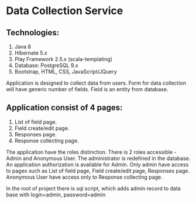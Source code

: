 # Data Collection Service

## Technologies:
1. Java 8
2. Hibernate 5.x
3. Play Framework 2.5.x (scala-templating)
4. Database: PostgreSQL 9.x
5. Bootstrap, HTML, CSS, JavaScript/JQuery

Application is designed to collect data from users. 
Form for data collection will have generic number of fields.
Field is an entity from database.

## Application consist of 4 pages:
1. List of field page. 
2. Field create/edit page. 
3. Responses page. 
4. Response collecting page. 

The application have the roles distinction. There is 2 roles accessible - Admin and Anonymous User. The administrator is redefined in the database. An application authorization is available for Admin. Only admin have access to pages such as List of field page, Field create/edit page, Responses page. Anonymous User have access only to Response collecting page.

In the root of project there is sql script, which adds admin record to
data base with login=admin, password=admin
